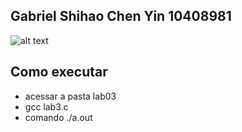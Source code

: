 ## Gabriel Shihao Chen Yin 10408981

![alt text](image-1.png)

## Como executar

- acessar a pasta lab03
- gcc lab3.c
- comando ./a.out